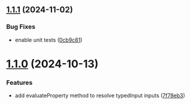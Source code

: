 ## [1.1.1](https://github.com/AllanOricil/nrg-nodes/compare/v1.1.0...v1.1.1) (2024-11-02)


### Bug Fixes

* enable unit tests ([0cb9c81](https://github.com/AllanOricil/nrg-nodes/commit/0cb9c81a84b55539aa29c38158fb3bec90c70cef))

# [1.1.0](https://github.com/AllanOricil/nrg-nodes/compare/v1.0.1...v1.1.0) (2024-10-13)


### Features

* add evaluateProperty method to resolve typedInput inputs ([7f78eb3](https://github.com/AllanOricil/nrg-nodes/commit/7f78eb33ad2da81545c06c90c7d525a03de27a8e))
